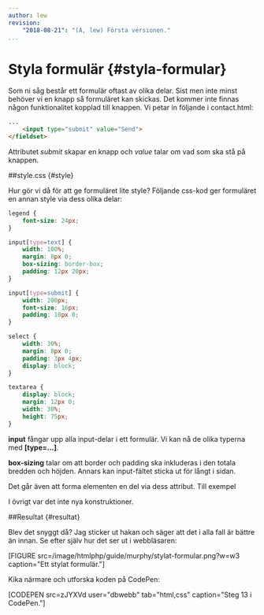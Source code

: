 ```yaml
---
author: lew
revision:
    "2018-08-21": "(A, lew) Första versionen."
...
```

Styla formulär {#styla-formular}
=======================

Som ni såg består ett formulär oftast av olika delar. Sist men inte minst behöver vi en knapp så formuläret kan skickas. Det kommer inte finnas någon funktionalitet kopplad till knappen. Vi petar in följande i contact.html:

```html
...
    <input type="submit" value="Send">
</fieldset>
```

Attributet *submit* skapar en knapp och *value* talar om vad som ska stå på knappen.



##style.css {#style}

Hur gör vi då för att ge formuläret lite style? Följande css-kod ger formuläret en annan style via dess olika delar:

```css
legend {
    font-size: 24px;
}

input[type=text] {
    width: 100%;
    margin: 8px 0;
    box-sizing: border-box;
    padding: 12px 20px;
}

input[type=submit] {
    width: 200px;
    font-size: 16px;
    padding: 10px 0;
}

select {
    width: 30%;
    margin: 8px 0;
    padding: 3px 4px;
    display: block;
}

textarea {
    display: block;
    margin: 12px 0;
    width: 30%;
    height: 75px;
}

```

**input** fångar upp alla input-delar i ett formulär. Vi kan nå de olika typerna med **[type=...]**.

**box-sizing** talar om att border och padding ska inkluderas i den totala bredden och höjden. Annars kan input-fältet sticka ut för långt i sidan.

Det går även att forma elementen en del via dess attribut. Till exempel

I övrigt var det inte nya konstruktioner.



##Resultat {#resultat}

Blev det snyggt då? Jag sticker ut hakan och säger att det i alla fall är bättre än innan. Se efter själv hur det ser ut i webbläsaren:

[FIGURE src=/image/htmlphp/guide/murphy/stylat-formular.png?w=w3 caption="Ett stylat formulär."]

Kika närmare och utforska koden på CodePen:

[CODEPEN src=zJYXVd user="dbwebb" tab="html,css" caption="Steg 13 i CodePen."]
